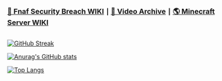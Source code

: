 ### [🐻 Fnaf Security Breach WIKI](https://github.com/jestxfot/fnafsecuritybreach) ∣ [📸 Video Archive](https://github.com/jestxfot/video) ∣ [🌎 Minecraft Server WIKI](https://github.com/jestxfot/minecraft_server)

<img src="https://komarev.com/ghpvc/?username=your-github-username&style=flat-square&color=blue" alt=""/>

[![GitHub Streak](https://github-readme-streak-stats.herokuapp.com?user=jestxfot&date_format=M%20j%5B%2C%20Y%5D)](https://git.io/streak-stats)

[![Anurag's GitHub stats](https://github-readme-stats.vercel.app/api?username=jestxfot&show_icons=true)](https://github.com/anuraghazra/github-readme-stats)

[![Top Langs](https://github-readme-stats.vercel.app/api/top-langs/?username=jestxfot)](https://github.com/anuraghazra/github-readme-stats)
